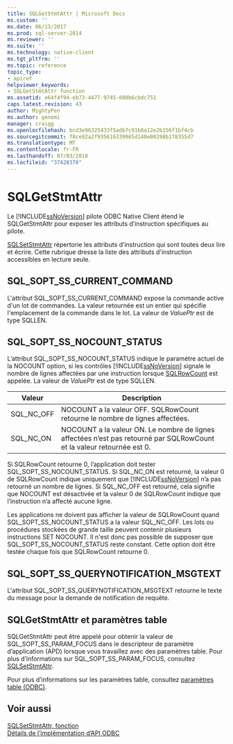 ```yaml
---
title: SQLGetStmtAttr | Microsoft Docs
ms.custom: ''
ms.date: 06/13/2017
ms.prod: sql-server-2014
ms.reviewer: ''
ms.suite: ''
ms.technology: native-client
ms.tgt_pltfrm: ''
ms.topic: reference
topic_type:
- apiref
helpviewer_keywords:
- SQLGetStmtAttr function
ms.assetid: e64f4f94-eb73-4477-9745-080b6cbdc751
caps.latest.revision: 43
author: MightyPen
ms.author: genemi
manager: craigg
ms.openlocfilehash: bcd3e96325433f5adb7c91b8a12e2b156f1bf4cb
ms.sourcegitcommit: f8ce92a2f935616339965d140e00298b1f8355d7
ms.translationtype: MT
ms.contentlocale: fr-FR
ms.lasthandoff: 07/03/2018
ms.locfileid: "37428378"
---
```

# <a name="sqlgetstmtattr"></a>SQLGetStmtAttr
  Le [!INCLUDE[ssNoVersion](../../includes/ssnoversion-md.md)] pilote ODBC Native Client étend le SQLGetStmtAttr pour exposer les attributs d’instruction spécifiques au pilote.  
  
 [SQLSetStmtAttr](sqlsetstmtattr.md) répertorie les attributs d’instruction qui sont toutes deux lire et écrire. Cette rubrique dresse la liste des attributs d'instruction accessibles en lecture seule.  
  
## <a name="sqlsoptsscurrentcommand"></a>SQL_SOPT_SS_CURRENT_COMMAND  
 L'attribut SQL_SOPT_SS_CURRENT_COMMAND expose la commande active d'un lot de commandes. La valeur retournée est un entier qui spécifie l'emplacement de la commande dans le lot. La valeur de *ValuePtr* est de type SQLLEN.  
  
## <a name="sqlsoptssnocountstatus"></a>SQL_SOPT_SS_NOCOUNT_STATUS  
 L’attribut SQL_SOPT_SS_NOCOUNT_STATUS indique le paramètre actuel de la NOCOUNT option, si les contrôles [!INCLUDE[ssNoVersion](../../includes/ssnoversion-md.md)] signale le nombre de lignes affectées par une instruction lorsque [SQLRowCount](sqlrowcount.md) est appelée. La valeur de *ValuePtr* est de type SQLLEN.  
  
|Valeur|Description|  
|-----------|-----------------|  
|SQL_NC_OFF|NOCOUNT a la valeur OFF. SQLRowCount retourne le nombre de lignes affectées.|  
|SQL_NC_ON|NOCOUNT a la valeur ON. Le nombre de lignes affectées n’est pas retourné par SQLRowCount et la valeur retournée est 0.|  
  
 Si SQLRowCount retourne 0, l’application doit tester SQL_SOPT_SS_NOCOUNT_STATUS. Si SQL_NC_ON est retourné, la valeur 0 de SQLRowCount indique uniquement que [!INCLUDE[ssNoVersion](../../includes/ssnoversion-md.md)] n’a pas retourné un nombre de lignes. Si SQL_NC_OFF est retourné, cela signifie que NOCOUNT est désactivée et la valeur 0 de SQLRowCount indique que l’instruction n’a affecté aucune ligne.  
  
 Les applications ne doivent pas afficher la valeur de SQLRowCount quand SQL_SOPT_SS_NOCOUNT_STATUS a la valeur SQL_NC_OFF. Les lots ou procédures stockées de grande taille peuvent contenir plusieurs instructions SET NOCOUNT. Il n'est donc pas possible de supposer que SQL_SOPT_SS_NOCOUNT_STATUS reste constant. Cette option doit être testée chaque fois que SQLRowCount retourne 0.  
  
## <a name="sqlsoptssquerynotificationmsgtext"></a>SQL_SOPT_SS_QUERYNOTIFICATION_MSGTEXT  
 L'attribut SQL_SOPT_SS_QUERYNOTIFICATION_MSGTEXT retourne le texte du message pour la demande de notification de requête.  
  
## <a name="sqlgetstmtattr-and-table-valued-parameters"></a>SQLGetStmtAttr et paramètres table  
 SQLGetStmtAttr peut être appelé pour obtenir la valeur de SQL_SOPT_SS_PARAM_FOCUS dans le descripteur de paramètre d’application (APD) lorsque vous travaillez avec des paramètres table. Pour plus d’informations sur SQL_SOPT_SS_PARAM_FOCUS, consultez [SQLSetStmtAttr](sqlsetstmtattr.md).  
  
 Pour plus d’informations sur les paramètres table, consultez [paramètres table &#40;ODBC&#41;](../native-client-odbc-table-valued-parameters/table-valued-parameters-odbc.md).  
  
## <a name="see-also"></a>Voir aussi  
 [SQLSetStmtAttr, fonction](http://go.microsoft.com/fwlink/?LinkId=59370)   
 [Détails de l’implémentation d’API ODBC](odbc-api-implementation-details.md)  
  
  
